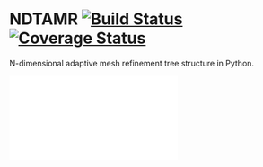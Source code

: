 # NDTAMR [![Build Status](https://travis-ci.org/adamdempsey90/NDTAMR.svg?branch=master)](https://travis-ci.org/adamdempsey90/NDTAMR)[![Coverage Status](https://coveralls.io/repos/github/adamdempsey90/NDTAMR/badge.svg?branch=master)](https://coveralls.io/github/adamdempsey90/NDTAMR?branch=master)

N-dimensional adaptive mesh refinement tree structure in Python.

![alt text](docs/images/spiral2c.pdf)
